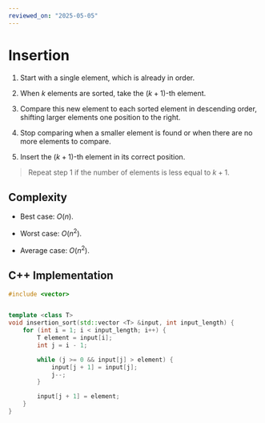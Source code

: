 ```yaml
---
reviewed_on: "2025-05-05"
---
```


# Insertion

1. Start with a single element, which is already in order.

2. When $k$ elements are sorted, take the ($k + 1$)-th element.

3. Compare this new element to each sorted element in descending order, shifting larger elements one position to the right.

4. Stop comparing when a smaller element is found or when there are no more elements to compare.

5. Insert the ($k + 1$)-th element in its correct position.

> Repeat step $1$ if the number of elements is less equal to $k + 1$.

## Complexity

- Best case: $O(n)$.

- Worst case: $O(n^2)$.

- Average case: $O(n^2)$.

## C++ Implementation

```c++
#include <vector>


template <class T>
void insertion_sort(std::vector <T> &input, int input_length) {
	for (int i = 1; i < input_length; i++) {
		T element = input[i];
		int j = i - 1;

		while (j >= 0 && input[j] > element) {
			input[j + 1] = input[j];
			j--;
		}

		input[j + 1] = element;
	}
}
```
